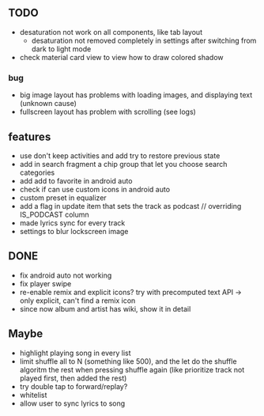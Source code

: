 ## TODO
- desaturation not work on all components, like tab layout
    - desaturation not removed completely in settings after switching from dark to light mode
- check material card view to view how to draw colored shadow 

### bug
- big image layout has problems with loading images, and displaying text (unknown cause)
- fullscreen layout has problem with scrolling (see logs)

## features
- use don't keep activities and add try to restore previous state
- add in search fragment a chip group that let you choose search categories
- add add to favorite in android auto
- check if can use custom icons in android auto
- custom preset in equalizer
- add a flag in update item that sets the track as podcast // overriding IS_PODCAST column
- made lyrics sync for every track
- settings to blur lockscreen image


## DONE
- fix android auto not working
- fix player swipe
- re-enable remix and explicit icons? try with precomputed text API -> only explicit, can't find a remix icon
- since now album and artist has wiki, show it in detail

## Maybe
- highlight playing song in every list
- limit shuffle all to N (something like 500), and the let do the shuffle
  algoritm  the rest when pressing shuffle again (like prioritize track not played first,
  then added the rest)
- try double tap to forward/replay?
- whitelist
- allow user to sync lyrics to song